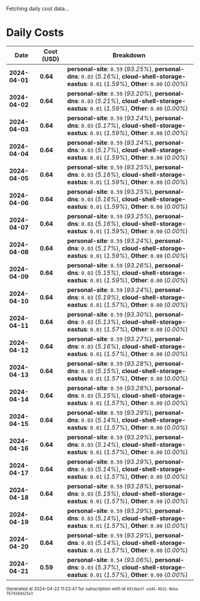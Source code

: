Fetching daily cost data...
# Daily Costs

| Date | Cost (USD) | Breakdown |
|------|----------------|-----------|
| **2024-04-01** | **0.64** | **personal-site**: `0.59` (_93.25%_), **personal-dns**: `0.03` (_5.16%_), **cloud-shell-storage-eastus**: `0.01` (_1.59%_), **Other**: `0.00` (_0.00%_) |
| **2024-04-02** | **0.64** | **personal-site**: `0.59` (_93.20%_), **personal-dns**: `0.03` (_5.21%_), **cloud-shell-storage-eastus**: `0.01` (_1.59%_), **Other**: `0.00` (_0.00%_) |
| **2024-04-03** | **0.64** | **personal-site**: `0.59` (_93.24%_), **personal-dns**: `0.03` (_5.17%_), **cloud-shell-storage-eastus**: `0.01` (_1.59%_), **Other**: `0.00` (_0.00%_) |
| **2024-04-04** | **0.64** | **personal-site**: `0.59` (_93.24%_), **personal-dns**: `0.03` (_5.17%_), **cloud-shell-storage-eastus**: `0.01` (_1.59%_), **Other**: `0.00` (_0.00%_) |
| **2024-04-05** | **0.64** | **personal-site**: `0.59` (_93.25%_), **personal-dns**: `0.03` (_5.16%_), **cloud-shell-storage-eastus**: `0.01` (_1.59%_), **Other**: `0.00` (_0.00%_) |
| **2024-04-06** | **0.64** | **personal-site**: `0.59` (_93.25%_), **personal-dns**: `0.03` (_5.16%_), **cloud-shell-storage-eastus**: `0.01` (_1.59%_), **Other**: `0.00` (_0.00%_) |
| **2024-04-07** | **0.64** | **personal-site**: `0.59` (_93.25%_), **personal-dns**: `0.03` (_5.16%_), **cloud-shell-storage-eastus**: `0.01` (_1.59%_), **Other**: `0.00` (_0.00%_) |
| **2024-04-08** | **0.64** | **personal-site**: `0.59` (_93.24%_), **personal-dns**: `0.03` (_5.17%_), **cloud-shell-storage-eastus**: `0.01` (_1.59%_), **Other**: `0.00` (_0.00%_) |
| **2024-04-09** | **0.64** | **personal-site**: `0.59` (_93.26%_), **personal-dns**: `0.03` (_5.15%_), **cloud-shell-storage-eastus**: `0.01` (_1.59%_), **Other**: `0.00` (_0.00%_) |
| **2024-04-10** | **0.64** | **personal-site**: `0.59` (_93.24%_), **personal-dns**: `0.03` (_5.19%_), **cloud-shell-storage-eastus**: `0.01` (_1.57%_), **Other**: `0.00` (_0.00%_) |
| **2024-04-11** | **0.64** | **personal-site**: `0.59` (_93.30%_), **personal-dns**: `0.03` (_5.13%_), **cloud-shell-storage-eastus**: `0.01` (_1.57%_), **Other**: `0.00` (_0.00%_) |
| **2024-04-12** | **0.64** | **personal-site**: `0.59` (_93.27%_), **personal-dns**: `0.03` (_5.16%_), **cloud-shell-storage-eastus**: `0.01` (_1.57%_), **Other**: `0.00` (_0.00%_) |
| **2024-04-13** | **0.64** | **personal-site**: `0.59` (_93.28%_), **personal-dns**: `0.03` (_5.15%_), **cloud-shell-storage-eastus**: `0.01` (_1.57%_), **Other**: `0.00` (_0.00%_) |
| **2024-04-14** | **0.64** | **personal-site**: `0.59` (_93.28%_), **personal-dns**: `0.03` (_5.15%_), **cloud-shell-storage-eastus**: `0.01` (_1.57%_), **Other**: `0.00` (_0.00%_) |
| **2024-04-15** | **0.64** | **personal-site**: `0.59` (_93.29%_), **personal-dns**: `0.03` (_5.14%_), **cloud-shell-storage-eastus**: `0.01` (_1.57%_), **Other**: `0.00` (_0.00%_) |
| **2024-04-16** | **0.64** | **personal-site**: `0.59` (_93.29%_), **personal-dns**: `0.03` (_5.14%_), **cloud-shell-storage-eastus**: `0.01` (_1.57%_), **Other**: `0.00` (_0.00%_) |
| **2024-04-17** | **0.64** | **personal-site**: `0.59` (_93.29%_), **personal-dns**: `0.03` (_5.14%_), **cloud-shell-storage-eastus**: `0.01` (_1.57%_), **Other**: `0.00` (_0.00%_) |
| **2024-04-18** | **0.64** | **personal-site**: `0.59` (_93.28%_), **personal-dns**: `0.03` (_5.15%_), **cloud-shell-storage-eastus**: `0.01` (_1.57%_), **Other**: `0.00` (_0.00%_) |
| **2024-04-19** | **0.64** | **personal-site**: `0.59` (_93.29%_), **personal-dns**: `0.03` (_5.14%_), **cloud-shell-storage-eastus**: `0.01` (_1.57%_), **Other**: `0.00` (_0.00%_) |
| **2024-04-20** | **0.64** | **personal-site**: `0.59` (_93.29%_), **personal-dns**: `0.03` (_5.14%_), **cloud-shell-storage-eastus**: `0.01` (_1.57%_), **Other**: `0.00` (_0.00%_) |
| **2024-04-21** | **0.59** | **personal-site**: `0.54` (_93.06%_), **personal-dns**: `0.03` (_5.37%_), **cloud-shell-storage-eastus**: `0.01` (_1.57%_), **Other**: `0.00` (_0.00%_) |


<sup>Generated at 2024-04-22 11:22:47 for subscription with id `4913be3f-a345-4652-9bba-767418dd25e3`</sup>
